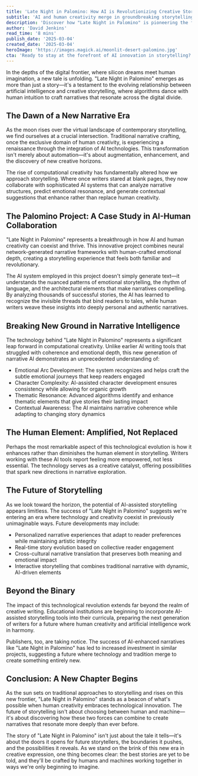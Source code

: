 ```yaml
---
title: 'Late Night in Palomino: How AI is Revolutionizing Creative Storytelling'
subtitle: 'AI and human creativity merge in groundbreaking storytelling project'
description: 'Discover how "Late Night in Palomino" is pioneering the fusion of AI and human creativity in storytelling. This groundbreaking project showcases how artificial intelligence is enhancing rather than replacing human writers, opening new frontiers in narrative creation and pushing the boundaries of what\'s possible in digital storytelling.'
author: 'David Jenkins'
read_time: '8 mins'
publish_date: '2025-03-04'
created_date: '2025-03-04'
heroImage: 'https://images.magick.ai/moonlit-desert-palomino.jpg'
cta: 'Ready to stay at the forefront of AI innovation in storytelling? Follow us on LinkedIn for exclusive insights into how technology is reshaping creative expression and transforming the future of narrative craft.'
---
```


In the depths of the digital frontier, where silicon dreams meet human imagination, a new tale is unfolding. "Late Night in Palomino" emerges as more than just a story—it's a testament to the evolving relationship between artificial intelligence and creative storytelling, where algorithms dance with human intuition to craft narratives that resonate across the digital divide.

## The Dawn of a New Narrative Era

As the moon rises over the virtual landscape of contemporary storytelling, we find ourselves at a crucial intersection. Traditional narrative crafting, once the exclusive domain of human creativity, is experiencing a renaissance through the integration of AI technologies. This transformation isn't merely about automation—it's about augmentation, enhancement, and the discovery of new creative horizons.

The rise of computational creativity has fundamentally altered how we approach storytelling. Where once writers stared at blank pages, they now collaborate with sophisticated AI systems that can analyze narrative structures, predict emotional resonance, and generate contextual suggestions that enhance rather than replace human creativity.

## The Palomino Project: A Case Study in AI-Human Collaboration

"Late Night in Palomino" represents a breakthrough in how AI and human creativity can coexist and thrive. This innovative project combines neural network-generated narrative frameworks with human-crafted emotional depth, creating a storytelling experience that feels both familiar and revolutionary.

The AI system employed in this project doesn't simply generate text—it understands the nuanced patterns of emotional storytelling, the rhythm of language, and the architectural elements that make narratives compelling. By analyzing thousands of successful stories, the AI has learned to recognize the invisible threads that bind readers to tales, while human writers weave these insights into deeply personal and authentic narratives.

## Breaking New Ground in Narrative Intelligence

The technology behind "Late Night in Palomino" represents a significant leap forward in computational creativity. Unlike earlier AI writing tools that struggled with coherence and emotional depth, this new generation of narrative AI demonstrates an unprecedented understanding of:

- Emotional Arc Development: The system recognizes and helps craft the subtle emotional journeys that keep readers engaged
- Character Complexity: AI-assisted character development ensures consistency while allowing for organic growth
- Thematic Resonance: Advanced algorithms identify and enhance thematic elements that give stories their lasting impact
- Contextual Awareness: The AI maintains narrative coherence while adapting to changing story dynamics

## The Human Element: Amplified, Not Replaced

Perhaps the most remarkable aspect of this technological evolution is how it enhances rather than diminishes the human element in storytelling. Writers working with these AI tools report feeling more empowered, not less essential. The technology serves as a creative catalyst, offering possibilities that spark new directions in narrative exploration.

## The Future of Storytelling

As we look toward the horizon, the potential of AI-assisted storytelling appears limitless. The success of "Late Night in Palomino" suggests we're entering an era where technology and creativity coexist in previously unimaginable ways. Future developments may include:

- Personalized narrative experiences that adapt to reader preferences while maintaining artistic integrity
- Real-time story evolution based on collective reader engagement
- Cross-cultural narrative translation that preserves both meaning and emotional impact
- Interactive storytelling that combines traditional narrative with dynamic, AI-driven elements

## Beyond the Binary

The impact of this technological revolution extends far beyond the realm of creative writing. Educational institutions are beginning to incorporate AI-assisted storytelling tools into their curricula, preparing the next generation of writers for a future where human creativity and artificial intelligence work in harmony.

Publishers, too, are taking notice. The success of AI-enhanced narratives like "Late Night in Palomino" has led to increased investment in similar projects, suggesting a future where technology and tradition merge to create something entirely new.

## Conclusion: A New Chapter Begins

As the sun sets on traditional approaches to storytelling and rises on this new frontier, "Late Night in Palomino" stands as a beacon of what's possible when human creativity embraces technological innovation. The future of storytelling isn't about choosing between human and machine—it's about discovering how these two forces can combine to create narratives that resonate more deeply than ever before.

The story of "Late Night in Palomino" isn't just about the tale it tells—it's about the doors it opens for future storytellers, the boundaries it pushes, and the possibilities it reveals. As we stand on the brink of this new era in creative expression, one thing becomes clear: the best stories are yet to be told, and they'll be crafted by humans and machines working together in ways we're only beginning to imagine.